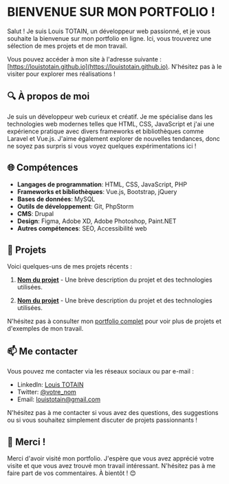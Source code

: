 # BIENVENUE SUR MON PORTFOLIO !

Salut ! Je suis Louis TOTAIN, un développeur web passionné, et je vous souhaite la bienvenue sur mon portfolio en ligne. Ici, vous trouverez une sélection de mes projets et de mon travail.

Vous pouvez accéder à mon site à l'adresse suivante : [https://louistotain.github.io](https://louistotain.github.io). N'hésitez pas à le visiter pour explorer mes réalisations !

## 🔍 À propos de moi

Je suis un développeur web curieux et créatif. Je me spécialise dans les technologies web modernes telles que HTML, CSS, JavaScript et j'ai une expérience pratique avec divers frameworks et bibliothèques comme Laravel et Vue.js. J'aime également explorer de nouvelles tendances, donc ne soyez pas surpris si vous voyez quelques expérimentations ici !

## 🌐 Compétences

- **Langages de programmation**: HTML, CSS, JavaScript, PHP
- **Frameworks et bibliothèques**: Vue.js, Bootstrap, jQuery
- **Bases de données**: MySQL
- **Outils de développement**: Git, PhpStorm
- **CMS**: Drupal
- **Design**: Figma, Adobe XD, Adobe Photoshop, Paint.NET
- **Autres compétences**: SEO, Accessibilité web

## 📂 Projets

Voici quelques-uns de mes projets récents :

1. **[Nom du projet](lien_vers_le_projet)** - Une brève description du projet et des technologies utilisées.

2. **[Nom du projet](lien_vers_le_projet)** - Une brève description du projet et des technologies utilisées.

N'hésitez pas à consulter mon [portfolio complet](lien_vers_le_portfolio) pour voir plus de projets et d'exemples de mon travail.

## 📫 Me contacter

Vous pouvez me contacter via les réseaux sociaux ou par e-mail :

- LinkedIn: [Louis TOTAIN](lien_vers_votre_profil_LinkedIn)
- Twitter: [@votre_nom](lien_vers_votre_profil_Twitter)
- Email: louistotain@gmail.com

N'hésitez pas à me contacter si vous avez des questions, des suggestions ou si vous souhaitez simplement discuter de projets passionnants !

## 🙌 Merci !

Merci d'avoir visité mon portfolio. J'espère que vous avez apprécié votre visite et que vous avez trouvé mon travail intéressant. N'hésitez pas à me faire part de vos commentaires. À bientôt ! 😊

